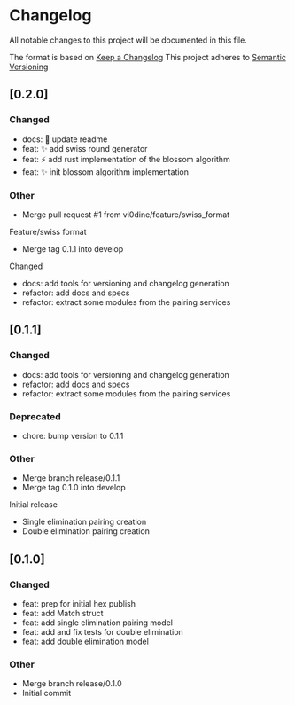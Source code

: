 # Changelog
All notable changes to this project will be documented in this file.

The format is based on [Keep a Changelog](https://keepachangelog.com/en/1.0.0/)
This project adheres to [Semantic Versioning](https://semver.org/spec/v2.0.0.html)

## [0.2.0]
### Changed
- docs: :memo: update readme
- feat: :sparkles: add swiss round generator
- feat: :zap: add rust implementation of the blossom algorithm
- feat: :sparkles: init blossom algorithm implementation

### Other
- Merge pull request #1 from vi0dine/feature/swiss_format

Feature/swiss format
- Merge tag 0.1.1 into develop

Changed
- docs: add tools for versioning and changelog generation
- refactor: add docs and specs
- refactor: extract some modules from the pairing services

## [0.1.1]
### Changed
- docs: add tools for versioning and changelog generation
- refactor: add docs and specs
- refactor: extract some modules from the pairing services

### Deprecated
- chore: bump version to 0.1.1

### Other
- Merge branch release/0.1.1
- Merge tag 0.1.0 into develop

Initial release

- Single elimination pairing creation
- Double elimination pairing creation

## [0.1.0]
### Changed
- feat: prep for initial hex publish
- feat: add Match struct
- feat: add single elimination pairing model
- feat: add and fix tests for double elimination
- feat: add double elimination model

### Other
- Merge branch release/0.1.0
- Initial commit

